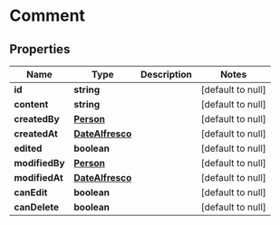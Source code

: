 # Comment

## Properties
Name | Type | Description | Notes
------------ | ------------- | ------------- | -------------
**id** | **string** |  | [default to null]
**content** | **string** |  | [default to null]
**createdBy** | [**Person**](Person.md) |  | [default to null]
**createdAt** | [**DateAlfresco**](DateAlfresco.md) |  | [default to null]
**edited** | **boolean** |  | [default to null]
**modifiedBy** | [**Person**](Person.md) |  | [default to null]
**modifiedAt** | [**DateAlfresco**](DateAlfresco.md) |  | [default to null]
**canEdit** | **boolean** |  | [default to null]
**canDelete** | **boolean** |  | [default to null]


